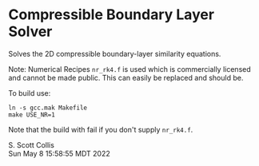 # Compressible Boundary Layer Solver

Solves the 2D compressible boundary-layer similarity equations.

Note:  Numerical Recipes `nr_rk4.f` is used which is commercially licensed 
and cannot be made public.  This can easily be replaced and should be.

To build use:

    ln -s gcc.mak Makefile
    make USE_NR=1 

Note that the build with fail if you don't supply `nr_rk4.f`.

S. Scott Collis\
Sun May  8 15:58:55 MDT 2022
